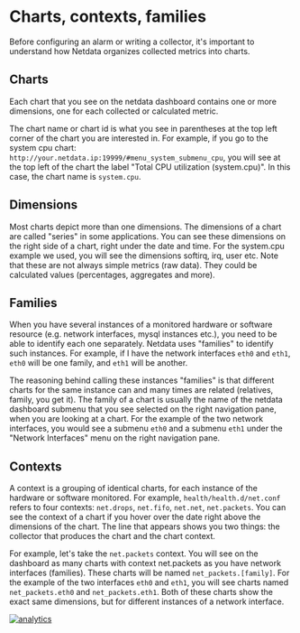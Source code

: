 # Charts, contexts, families

Before configuring an alarm or writing a collector, it's important to understand how Netdata organizes collected metrics into charts. 

## Charts

Each chart that you see on the netdata dashboard contains one or more dimensions, one for each collected or calculated metric. 

The chart name or chart id is what you see in parentheses at the top left corner of the chart you are interested in. For example, if you go to the system cpu chart: `http://your.netdata.ip:19999/#menu_system_submenu_cpu`, you will see at the top left of the chart the label "Total CPU utilization (system.cpu)". In this case, the chart name is `system.cpu`.  

## Dimensions

Most charts depict more than one dimensions. The dimensions of a chart are called "series" in some applications. You can see these dimensions on the right side of a chart, right under the date and time. For the system.cpu example we used, you will see the dimensions softirq, irq, user etc. Note that these are not always simple metrics (raw data). They could be calculated values (percentages, aggregates and more).

## Families

When you have several instances of a monitored hardware or software resource (e.g. network interfaces, mysql instances etc.), you need to be able to identify each one separately. Netdata uses "families" to identify such instances. For example, if I have the network interfaces `eth0` and `eth1`, `eth0` will be one family, and `eth1` will be another. 

The reasoning behind calling these instances "families" is that different charts for the same instance can and many times are related (relatives, family, you get it). The family of a chart is usually the name of the netdata dashboard submenu that you see selected on the right navigation pane, when you are looking at a chart. For the example of the two network interfaces, you would see a submenu `eth0` and a submenu `eth1` under the "Network Interfaces" menu on the right navigation pane. 

## Contexts

A context is a grouping of identical charts, for each instance of the hardware or software monitored. For example, `health/health.d/net.conf` refers to four contexts: `net.drops`, `net.fifo`, `net.net`, `net.packets`. You can see the context of a chart if you hover over the date right above the dimensions of the chart.  The line that appears shows you two things: the collector that produces the chart and the chart context. 

For example, let's take the `net.packets` context. You will see on the dashboard as many charts with context net.packets as you have network interfaces (families). These charts will be named `net_packets.[family]`. For the example of the two interfaces `eth0` and `eth1`, you will see charts named `net_packets.eth0` and `net_packets.eth1`. Both of these charts show the exact same dimensions, but for different instances of a network interface.  

[![analytics](https://www.google-analytics.com/collect?v=1&aip=1&t=pageview&_s=1&ds=github&dr=https%3A%2F%2Fgithub.com%2Fnetdata%2Fnetdata&dl=https%3A%2F%2Fmy-netdata.io%2Fgithub%2Fdocs%2FCharts&_u=MAC~&cid=5792dfd7-8dc4-476b-af31-da2fdb9f93d2&tid=UA-64295674-3)]()
